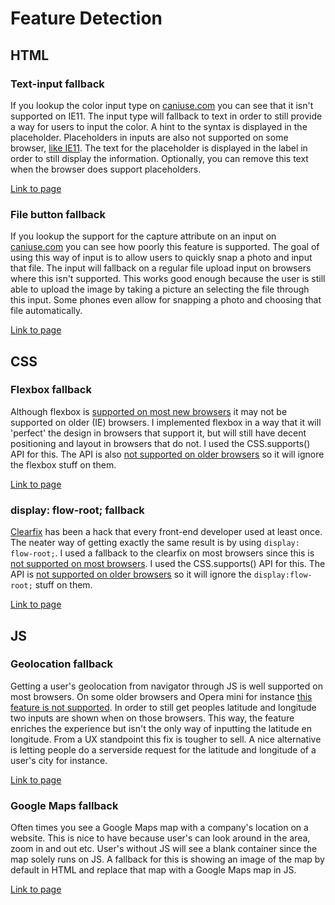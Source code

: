 # Feature Detection
## HTML
### Text-input fallback 
If you lookup the color input type on [caniuse.com](http://caniuse.com/#feat=input-color) you can see that it isn't supported on IE11. The input type will fallback to text in order to still provide a way for users to input the color. A hint to the syntax is displayed in the placeholder. Placeholders in inputs are also not supported on some browser, [like IE11](http://caniuse.com/#feat=css-placeholder-shown). The text for the placeholder is displayed in the label in order to still display the information. Optionally, you can remove this text when the browser does support placeholders.

[Link to page](http://webdev.davebitter.com/exercises/bt/week_2/index_0.html)

### File button fallback
If you lookup the support for the capture attribute on an input on [caniuse.com](http://caniuse.com/#feat=html-media-capture) you can see how poorly this feature is supported. The goal of using this way of input is to allow users to quickly snap a photo and input that file. The input will fallback on a regular file upload input on browsers where this isn't supported. This works good enough because the user is still able to upload the image by taking a picture an selecting the file through this input. Some phones even allow for snapping a photo and choosing that file automatically.

[Link to page](http://webdev.davebitter.com/exercises/bt/week_2/index_1.html)

## CSS
### Flexbox fallback
Although flexbox is [supported on most new browsers](http://caniuse.com/#feat=flexbox) it may not be supported on older (IE) browsers. I implemented flexbox in a way that it will 'perfect' the design in browsers that support it, but will still have decent positioning and layout in browsers that do not. I used the CSS.supports() API for this. The API is also [not supported on older browsers](http://caniuse.com/#feat=css-supports-api) so it will ignore the flexbox stuff on them. 

[Link to page](http://webdev.davebitter.com/exercises/bt/week_2/index_2.html)

### display: flow-root; fallback
[Clearfix](https://CSS-tricks.com/snippets/css/clear-fix/) has been a hack that every front-end developer used at least once. The neater way of getting exactly the same result is by using ```display: flow-root;```. I used a fallback to the clearfix on most browsers since this is [not supported on most browsers](http://caniuse.com/#feat=flow-root). I used the CSS.supports() API for this. The API is [not supported on older browsers](http://caniuse.com/#feat=css-supports-api) so it will ignore the ```display:flow-root;``` stuff on them. 

[Link to page](http://webdev.davebitter.com/exercises/bt/week_2/index_3.html)

## JS
### Geolocation fallback
Getting a user's geolocation from navigator through JS is well supported on most browsers. On some older browsers and Opera mini for instance [this feature is not supported](http://caniuse.com/#search=geolocation). In order to still get peoples latitude and longitude two inputs are shown when on those browsers. This way, the feature enriches the experience but isn't the only way of inputting the latitude en longitude. From a UX standpoint this fix is tougher to sell. A nice alternative is letting people do a serverside request for the latitude and longitude of a user's city for instance.

[Link to page](http://webdev.davebitter.com/exercises/bt/week_2/index_4.html)

### Google Maps fallback
Often times you see a Google Maps map with a company's location on a website. This is nice to have because user's can look around in the area, zoom in and out etc. User's without JS will see a blank container since the map solely runs on JS. A fallback for this is showing an image of the map by default in HTML and replace that map with a Google Maps map in JS.

[Link to page](http://webdev.davebitter.com/exercises/bt/week_2/index_5.html)